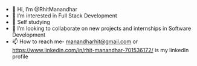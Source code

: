 - 👋 Hi, I’m @RhitManandhar
- 👀 I’m interested in Full Stack Development
- 🌱 Self studying
- 💞️ I’m looking to collaborate on new projects and internships in Software Development
- 📫 How to reach me- manandharhit@gmail.com or https://www.linkedin.com/in/rhit-manandhar-701536172/ is my linkedIn profile

<!---
RhitManandhar/RhitManandhar is a ✨ special ✨ repository because its `README.md` (this file) appears on your GitHub profile.
You can click the Preview link to take a look at your changes.
--->
